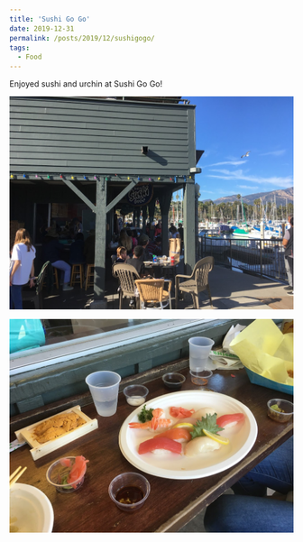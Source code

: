 ```yaml
---
title: 'Sushi Go Go'
date: 2019-12-31
permalink: /posts/2019/12/sushigogo/
tags:
  - Food
---
```

Enjoyed sushi and urchin at Sushi Go Go!

<img src="/images/2021-06-29-12-27-48.png" style="display: block; margin: auto;" />
<br>
<img src="/images/2021-06-29-12-28-01.png" style="display: block; margin: auto;" />
<br>